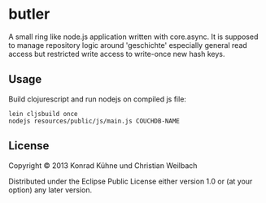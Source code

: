 # butler

A small ring like node.js application written with core.async. It is supposed to manage repository logic around 'geschichte' especially general read access but restricted write access to write-once new hash keys.

## Usage

Build clojurescript and run nodejs on compiled js file:

```
lein cljsbuild once
nodejs resources/public/js/main.js COUCHDB-NAME
```

## License

Copyright © 2013 Konrad Kühne und Christian Weilbach

Distributed under the Eclipse Public License either version 1.0 or (at
your option) any later version.
